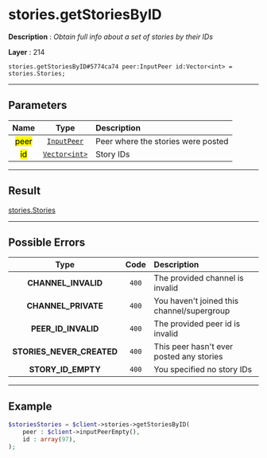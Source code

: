 # stories.getStoriesByID

**Description** : *Obtain full info about a set of stories by their IDs*

**Layer** : 214

```tl
stories.getStoriesByID#5774ca74 peer:InputPeer id:Vector<int> = stories.Stories;
```

---

## Parameters

| Name | Type | Description |
| :---: | :---: | :--- |
| <mark>peer</mark> | [`InputPeer`](type/InputPeer) | Peer where the stories were posted |
| <mark>id</mark> | [`Vector<int>`](type/int) | Story IDs |

---

## Result

[stories.Stories](type/stories.Stories)

---

## Possible Errors

| Type | Code | Description |
| :---: | :---: | :--- |
| **CHANNEL_INVALID** | `400` | The provided channel is invalid |
| **CHANNEL_PRIVATE** | `400` | You haven't joined this channel/supergroup |
| **PEER_ID_INVALID** | `400` | The provided peer id is invalid |
| **STORIES_NEVER_CREATED** | `400` | This peer hasn't ever posted any stories |
| **STORY_ID_EMPTY** | `400` | You specified no story IDs |

---

## Example

```php
$storiesStories = $client->stories->getStoriesByID(
	peer : $client->inputPeerEmpty(),
	id : array(97),
);
```